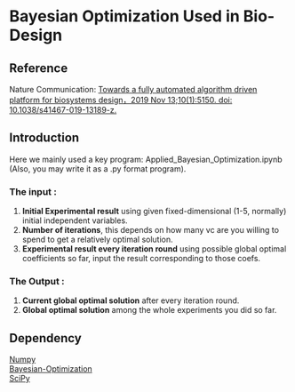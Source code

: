 # Bayesian Optimization Used in Bio-Design
## Reference 
  Nature Communication: [Towards a fully automated algorithm driven platform for biosystems design，2019 Nov 13;10(1):5150. doi: 10.1038/s41467-019-13189-z.](https://pubmed.ncbi.nlm.nih.gov/31723141/)
  
## Introduction
Here we mainly used a key program: Applied_Bayesian_Optimization.ipynb (Also, you may write it as a .py format program).

### The input :  
1. **Initial Experimental result** using given fixed-dimensional (1-5, normally) initial independent variables.  
2. **Number of iterations**, this depends on how many vc are you willing to spend to get a relatively optimal solution.  
3. **Experimental result every iteration round** using possible global optimal coefficients so far, input the result corresponding to those coefs.  
### The Output :
1. **Current global optimal solution** after every iteration round.
2. **Global optimal solution** among the whole experiments you did so far.

## Dependency
  [Numpy](https://numpy.org)  
  [Bayesian-Optimization](https://pypi.org/project/bayesian-optimization/)   
  [SciPy](https://www.scipy.org)   
